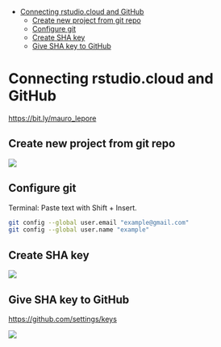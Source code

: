 
-   [Connecting rstudio.cloud and GitHub](#connecting-rstudio.cloud-and-github)
    -   [Create new project from git repo](#create-new-project-from-git-repo)
    -   [Configure git](#configure-git)
    -   [Create SHA key](#create-sha-key)
    -   [Give SHA key to GitHub](#give-sha-key-to-github)

Connecting rstudio.cloud and GitHub
===================================

<https://bit.ly/mauro_lepore>

Create new project from git repo
--------------------------------

![](https://i.imgur.com/E1wcTup.png)

Configure git
-------------

Terminal: Paste text with Shift + Insert.

``` bash
git config --global user.email "example@gmail.com"
git config --global user.name "example"
```

Create SHA key
--------------

![](https://i.imgur.com/8cyFyn7.png)

Give SHA key to GitHub
----------------------

<https://github.com/settings/keys>

![](https://i.imgur.com/Zu1SmoB.png)
